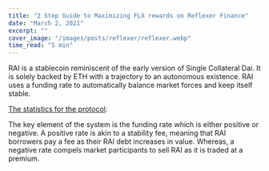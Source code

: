 ```yaml
---
title: "2 Step Guide to Maximizing FLX rewards on Reflexer Finance"
date: "March 2, 2021"
excerpt: ""
cover_image: "/images/posts/reflexer/reflexer.webp"
time_read: "5 min"
---
```


RAI is a stablecoin reminiscent of the early version of Single Collateral Dai. It is solely backed by ETH with a trajectory to an autonomous existence. RAI uses a funding rate to automatically balance market forces and keep itself stable.

[The statistics for the protocol](https://oldstats.reflexer.finance/):

The key element of the system is the funding rate which is either positive or negative. A positive rate is akin to a stability fee, meaning that RAI borrowers pay a fee as their RAI debt increases in value. Whereas, a negative rate compels market participants to sell RAI as it is traded at a premium.
